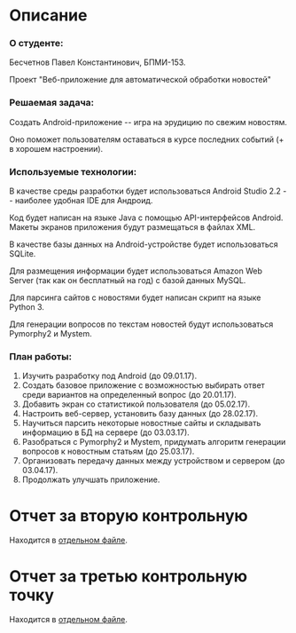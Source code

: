 # Описание
### О студенте:

Бесчетнов Павел Константинович, БПМИ-153.

Проект "Веб-приложение для автоматической обработки новостей"

### Решаемая задача:

Создать Android-приложение -- игра на эрудицию по свежим новостям.

Оно поможет пользователям оставаться в курсе последних событий (+ в хорошем настроении).

### Используемые технологии:

В качестве среды разработки будет использоваться Android Studio 2.2 -- наиболее удобная IDE для Андроид.

Код будет написан на языке Java с помощью API-интерфейсов Android.
Макеты экранов приложения будут размещаться в файлах XML.

В качестве базы данных на Android-устройстве будет использоваться SQLite.

Для размещения информации будет использоваться Amazon Web Server (так как он бесплатный на год) с базой данных MySQL.

Для парсинга сайтов с новостями будет написан скрипт на языке Python 3.

Для генерации вопросов по текстам новостей будут использоваться Pymorphy2 и Mystem.

### План работы:

1. Изучить разработку под Android (до 09.01.17).
2. Создать базовое приложение с возможностью выбирать ответ среди вариантов на определенный вопрос (до 20.01.17).
3. Добавить экран со статистикой пользователя (до 05.02.17).
4. Настроить веб-сервер, установить базу данных (до 28.02.17).
5. Научиться парсить некоторые новостные сайты и складывать информацию в БД на сервере (до 03.03.17).
6. Разобраться с Pymorphy2 и Mystem, придумать алгоритм генерации вопросов к новостным статьям (до 25.03.17).
7. Организовать передачу данных между устройством и сервером (до 03.04.17).
8. Продолжать улучшать приложение.

# Отчет за вторую контрольную

Находится в [отдельном файле](https://github.com/geomslayer/hse-project/blob/master/REPORT_KT2.md).

# Отчет за третью контрольную точку

Находится в [отдельном файле](https://github.com/geomslayer/hse-project/blob/master/REPORT_KT3.md).
